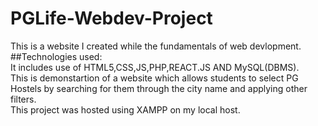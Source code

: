 # PGLife-Webdev-Project
This is a website I created while the fundamentals of web devlopment.
<br />
##Technologies used:
<br />
It includes use of HTML5,CSS,JS,PHP,REACT.JS AND MySQL(DBMS).
<br />
This is demonstartion of a website which allows students to select PG Hostels by searching for them through the city name and applying other filters. 
<br />
This project was hosted using XAMPP on my local host.
